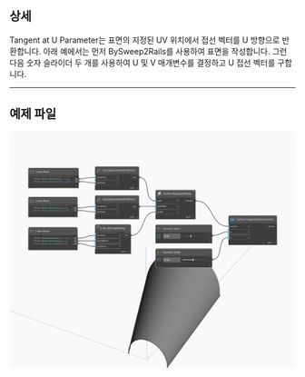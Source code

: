 ## 상세
Tangent at U Parameter는 표면의 지정된 UV 위치에서 접선 벡터를 U 방향으로 반환합니다. 아래 예에서는 먼저 BySweep2Rails를 사용하여 표면을 작성합니다. 그런 다음 숫자 슬라이더 두 개를 사용하여 U 및 V 매개변수를 결정하고 U 접선 벡터를 구합니다.
___
## 예제 파일

![TangentAtUParameter](./Autodesk.DesignScript.Geometry.Surface.TangentAtUParameter_img.jpg)

